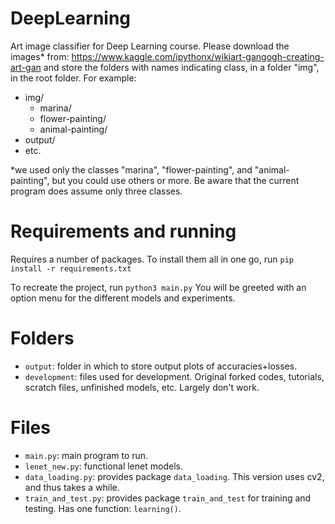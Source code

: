 # DeepLearning
Art image classifier for Deep Learning course. Please download the images* from:
https://www.kaggle.com/ipythonx/wikiart-gangogh-creating-art-gan
and store the folders with names indicating class, in a folder "img", in the root folder. For example:

 * img/
   * marina/
   * flower-painting/
   * animal-painting/
 * output/
 * etc.

*we used only the classes "marina", "flower-painting", and "animal-painting", but you could use others or more. Be aware that the current program does assume only three classes.

# Requirements and running
Requires a number of packages. To install them all in one go, run
`pip install -r requirements.txt`

To recreate the project, run
`python3 main.py`
You will be greeted with an option menu for the different models and experiments. 

# Folders
- `output`: folder in which to store output plots of accuracies+losses.
- `development`: files used for development. Original forked codes, tutorials, scratch files, unfinished models, etc. Largely don't work. 

# Files
- `main.py`: main program to run. 
- `lenet_new.py`: functional lenet models. 
- `data_loading.py`: provides package `data_loading`. This version uses cv2, and thus takes a while.
- `train_and_test.py`: provides package `train_and_test` for training and testing. Has one function: `learning()`.